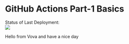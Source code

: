 # GitHub Actions Part-1 Basics


Status of Last Deployment:<br>
<img src="https://github.com/adv-it/github-actions-part1-basics/workflows/My-GitHubActions-Basics/badge.svg?branch=master"><br>


Hello from Vova and have a nice day
